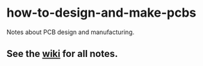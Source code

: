 # how-to-design-and-make-pcbs
Notes about PCB design and manufacturing.  

## See the [wiki](https://github.com/EricApgar/EagleNotes/wiki) for all notes.

